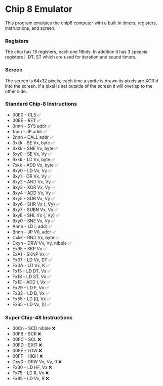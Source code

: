 # Chip 8 Emulator

This program emulates the chip8 computer with a built in timers, registers, instructions, and screen.

### Registers
The chip has 16 registers, each one 16bits. In addition it has 3 speacial registers I, DT, ST which are used for iteration and sound timers.

### Screen
The screen is 64x32 pixels, each time a sprite is drawn its pixels are XOR'd into the screen. If a pixel is set outside of the screen it will overlap to the other side.

### Standard Chip-8 Instructions 
- 00E0 - CLS ✅
- 00EE - RET ✅
- 0nnn - SYS addr ✅
- 1nnn - JP addr ✅
- 2nnn - CALL addr ✅
- 3xkk - SE Vx, byte ✅
- 4xkk - SNE Vx, byte ✅
- 5xy0 - SE Vx, Vy ✅
- 6xkk - LD Vx, byte ✅
- 7xkk - ADD Vx, byte ✅
- 8xy0 - LD Vx, Vy ✅ 
- 8xy1 - OR Vx, Vy ✅
- 8xy2 - AND Vx, Vy ✅
- 8xy3 - XOR Vx, Vy ✅
- 8xy4 - ADD Vx, Vy ✅
- 8xy5 - SUB Vx, Vy ✅
- 8xy6 - SHR Vx {, Vy} ✅
- 8xy7 - SUBN Vx, Vy ✅
- 8xyE - SHL Vx {, Vy} ✅
- 9xy0 - SNE Vx, Vy ✅
- Annn - LD I, addr ✅
- Bnnn - JP V0, addr ✅
- Cxkk - RND Vx, byte ✅
- Dxyn - DRW Vx, Vy, nibble ✅
- Ex9E - SKP Vx ✅
- ExA1 - SKNP Vx ✅
- Fx07 - LD Vx, DT ✅
- Fx0A - LD Vx, K ✅
- Fx15 - LD DT, Vx ✅
- Fx18 - LD ST, Vx ✅
- Fx1E - ADD I, Vx ✅
- Fx29 - LD F, Vx ✅
- Fx33 - LD B, Vx ✅
- Fx55 - LD [I], Vx ✅
- Fx65 - LD Vx, [I] ✅ 

### Super Chip-48 Instructions
- 00Cn - SCD nibble ❌
- 00FB - SCR ❌
- 00FC - SCL ❌
- 00FD - EXIT ❌
- 00FE - LOW ❌
- 00FF - HIGH ❌
- Dxy0 - DRW Vx, Vy, 0 ❌
- Fx30 - LD HF, Vx ❌
- Fx75 - LD R, Vx ❌
- Fx85 - LD Vx, R ❌